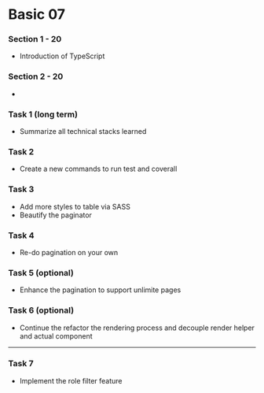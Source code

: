 # Basic 07

### Section 1 - 20
* Introduction of TypeScript

### Section 2 - 20
* 

### Task 1 (long term)
* Summarize all technical stacks learned

### Task 2
* Create a new commands to run test and coverall

### Task 3
* Add more styles to table via SASS 
* Beautify the paginator

### Task 4
* Re-do pagination on your own

### Task 5 (optional)
* Enhance the pagination to support unlimite pages

### Task 6 (optional)
* Continue the refactor the rendering process and decouple render helper and actual component


---

### Task 7 
* Implement the role filter feature

